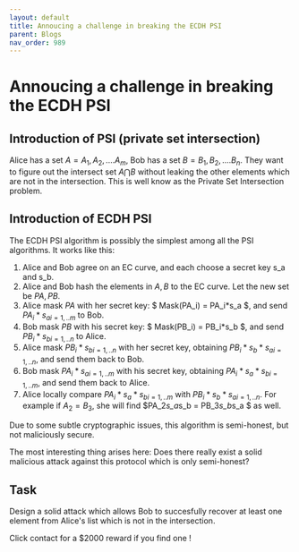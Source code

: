 ```yaml
---
layout: default
title: Annoucing a challenge in breaking the ECDH PSI
parent: Blogs
nav_order: 989
---
```


# Annoucing a challenge in breaking the ECDH PSI


## Introduction of PSI (private set intersection)

Alice has a set $A={A_1, A_2, .... A_m}$, Bob has a set $B={B_1, B_2, .... B_n}$. 
They want to figure out the intersect set $A \bigcap B$ without leaking the other elements which are not in the intersection. 
This is well know as the Private Set Intersection problem.

## Introduction of ECDH PSI

The ECDH PSI algorithm is possibly the simplest among all the PSI algorithms. It works like this:

1. Alice and Bob agree on an EC curve, and each choose a secret key s_a and s_b.
2. Alice  and Bob hash the elements in $A,B$ to the EC curve. Let the new set be $PA,PB$.
3. Alice mask $PA$ with her secret key: $ Mask(PA_i) = PA_i*s_a $, and send ${PA_i*s_a}_{i=1,..m}$ to Bob.
4. Bob mask $PB$ with his secret key: $ Mask(PB_i) = PB_i*s_b $, and send ${PB_i*s_b}_{i=1,..n}$ to Alice.
5. Alice mask ${PB_i*s_b}_{i=1,..n}$ with her secret key, obtaining ${PB_i*s_b*s_a}_{i=1,..n}$, and send them back to Bob.
6. Bob mask ${PA_i*s_a}_{i=1,..m}$ with his secret key, obtaining ${PA_i*s_a*s_b}_{i=1,..m}$, and send them back to Alice.
7. Alice locally compare ${PA_i*s_a*s_b}_{i=1,..m}$ with ${PB_i*s_b*s_a}_{i=1,..n}$. For example if $A_2 = B_3$, she will find
$PA_2*s_a*s_b = PB_3*s_b*s_a $ as well.



Due to some subtle cryptographic issues, this algorithm is semi-honest, but not maliciously secure. 

The most interesting thing arises here: Does there really exist a solid malicious attack against this protocol which is only semi-honest?



## Task

Design a solid attack which allows Bob to succesfully recover at least one element from 
Alice's list which is not in the intersection.

Click contact for a $2000 reward if you find one !
